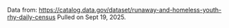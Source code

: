Data from: https://catalog.data.gov/dataset/runaway-and-homeless-youth-rhy-daily-census
Pulled on Sept 19, 2025.
